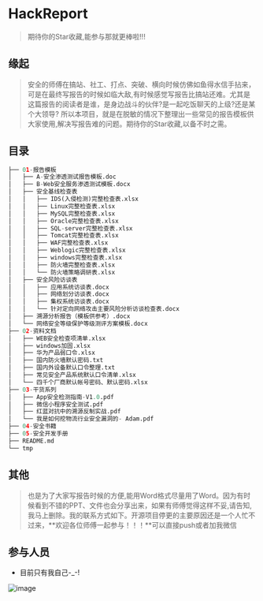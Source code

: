 # HackReport
>  期待你的Star收藏,能参与那就更棒啦!!!



## 缘起

>   安全的师傅在搞站、社工、打点、突破、横向时候仿佛如鱼得水信手拈来，可是在最终写报告的时候如临大敌,有时候感觉写报告比搞站还难。尤其是这篇报告的阅读者是谁，是身边战斗的伙伴?是一起吃饭聊天的上级?还是某个大领导? 所以本项目，就是在脱敏的情况下整理出一些常见的报告模板供大家使用,解决写报告难的问题。期待你的Star收藏,以备不时之需。



## 目录

``` python
├── 01-报告模板
│   ├── A-安全渗透测试报告模板.doc
│   ├── B-Web安全服务渗透测试模板.docx
│   ├── 安全基线检查表
│   │   ├── IDS(入侵检测)完整检查表.xlsx
│   │   ├── Linux完整检查表.xlsx
│   │   ├── MySQL完整检查表.xlsx
│   │   ├── Oracle完整检查表.xlsx
│   │   ├── SQL-server完整检查表.xlsx
│   │   ├── Tomcat完整检查表.xlsx
│   │   ├── WAF完整检查表.xlsx
│   │   ├── Weblogic完整检查表.xlsx
│   │   ├── windows完整检查表.xlsx
│   │   ├── 防火墙完整检查表.xlsx
│   │   └── 防火墙策略调研表.xlsx
│   ├── 安全风险访谈表
│   │   ├── 应用系统访谈表.docx
│   │   ├── 网络划分访谈表.docx
│   │   ├── 集权系统访谈表.docx
│   │   └── 针对定向网络攻击主要风险分析访谈检查表.docx
│   ├── 溯源分析报告（模板供参考）.docx
│   └── 网络安全等级保护等级测评方案模板.docx
├── 02-资料文档
│   ├── WEB安全检查项清单.xlsx
│   ├── windows加固.xlsx
│   ├── 华为产品弱口令.xlsx
│   ├── 国内防火墙默认密码.txt
│   ├── 国内外设备默认口令整理.txt
│   ├── 常见安全产品系统默认口令清单.xlsx
│   └── 四千个厂商默认帐号密码、默认密码.xlsx
├── 03-干货系列
│   ├── App安全检测指南-V1.0.pdf
│   ├── 微信小程序安全测试.pdf
│   ├── 红蓝对抗中的溯源反制实战.pdf
│   └── 我是如何挖物流行业安全漏洞的- Adam.pdf
├── 04-安全书籍
├── 05-安全开发手册
├── README.md
└── tmp
```



## 其他

>   也是为了大家写报告时候的方便,能用Word格式尽量用了Word。因为有时候看到不错的PPT、文件也会分享出来，如果有师傅觉得这样不妥,请告知,我马上删除。我的联系方式如下。开源项目停更的主要原因还是一个人忙不过来，**欢迎各位师傅一起参与！！！**可以直接push或者加我微信



## 参与人员

- 目前只有我自己-_-!



![image](https://github.com/awake1t/HackReport/blob/main/images/WeChat.jpg)








